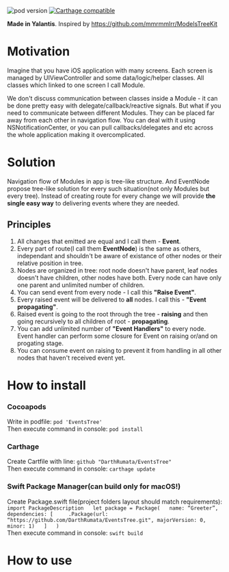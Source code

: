 ![pod version](https://img.shields.io/cocoapods/v/EventsTree.svg) 
[![Carthage compatible](https://img.shields.io/badge/Carthage-compatible-4BC51D.svg?style=flat)](https://github.com/DarthRumata/EventsTree)  
  
__Made in Yalantis__. Inspired by https://github.com/mmrmmlrr/ModelsTreeKit

# Motivation

Imagine that you have iOS application with many screens. Each screen is managed by UIViewController and some data/logic/helper classes. All classes which linked to one screen I call Module. 

We don't discuss communication between classes inside a Module - it can be done pretty easy with delegate/callback/reactive signals.
But what if you need to communicate between different Modules. They can be placed far away from each other in navigation flow.
You can deal with it using NSNotificationCenter, or you can pull callbacks/delegates and etc across the whole application making it overcomplicated.

# Solution

Navigation flow of Modules in app is tree-like structure. And EventNode propose tree-like solution for every such situation(not only Modules but every tree). 
Instead of creating route for every change we will provide **the single easy way** to delivering events where they are needed.

## Principles

1. All changes that emitted are equal and I call them - **Event**.
2. Every part of route(I call them **EventNode**) is the same as others, independant and shouldn't be aware of existance of other nodes or their relative position in tree.
3. Nodes are organized in tree: root node doesn't have parent, leaf nodes doesn't have children, other nodes have both.
Every node can have only one parent and unlimited number of children.
4. You can send event from every node - I call this **"Raise Event"**.
5. Every raised event will be delivered to **all** nodes. I call this - **"Event propagating"**.
6. Raised event is going to the root through the tree - **raising** and then going recursively to all children of root - **propagating**.
7. You can add unlimited number of **"Event Handlers"** to every node. Event handler can perform some closure for Event on raising or/and on progating stage.
8. You can consume event on raising to prevent it from handling in all other nodes that haven't received event yet.

# How to install

### Cocoapods

Write in podfile:
`pod 'EventsTree'`  
Then execute command in console:
`pod install`

### Carthage

Create Cartfile with line:
`github "DarthRumata/EventsTree"`  
Then execute command in console:
`carthage update`

### Swift Package Manager(can build only for macOS!)

Create Package.swift file(project folders layout should match requirements):  
`import PackageDescription  
let package = Package(  
  name: “Greeter”,  
  dependencies: [    
    .Package(url: “https://github.com/DarthRumata/EventsTree.git", majorVersion: 0, minor: 1)  
  ]  
)`  
Then execute command in console:
`swift build`

# How to use

